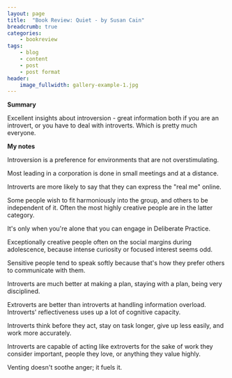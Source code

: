 ```yaml
---
layout: page
title:  "Book Review: Quiet - by Susan Cain"
breadcrumb: true
categories:
    - bookreview
tags:
    - blog
    - content
    - post
    - post format
header:
    image_fullwidth: gallery-example-1.jpg
---
```


**Summary**

Excellent insights about introversion - great information both if you are an introvert, or you have to deal with introverts. Which is pretty much everyone.

**My notes**

Introversion is a preference for environments that are not overstimulating.

Most leading in a corporation is done in small meetings and at a distance.

Introverts are more likely to say that they can express the "real me" online.

Some people wish to fit harmoniously into the group, and others to be independent of it. Often the most highly creative people are in the latter category.

It's only when you're alone that you can engage in Deliberate Practice.

Exceptionally creative people often on the social margins during adolescence, because intense curiosity or focused interest seems odd.

Sensitive people tend to speak softly because that's how they prefer others to communicate with them.

Introverts are much better at making a plan, staying with a plan, being very disciplined.

Extroverts are better than introverts at handling information overload. Introverts' reflectiveness uses up a lot of cognitive capacity.

Introverts think before they act, stay on task longer, give up less easily, and work more accurately.

Introverts are capable of acting like extroverts for the sake of work they consider important, people they love, or anything they value highly.

Venting doesn't soothe anger; it fuels it. 
